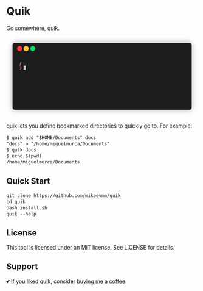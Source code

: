 # Quik

Go somewhere, quik.

![Example use](example/example.gif)

quik lets you define bookmarked directories to quickly go to.
For example:

``` shell
$ quik add "$HOME/Documents" docs
"docs" → "/home/miguelmurca/Documents"
$ quik docs
$ echo $(pwd)
/home/miguelmurca/Documents
```

## Quick Start

``` shell
git clone https://github.com/mikeevmm/quik
cd quik
bash install.sh
quik --help
```

## License

This tool is licensed under an MIT license.
See LICENSE for details.

## Support

💕 If you liked quik, consider [buying me a coffee](https://www.paypal.me/miguelmurca/2.50).
